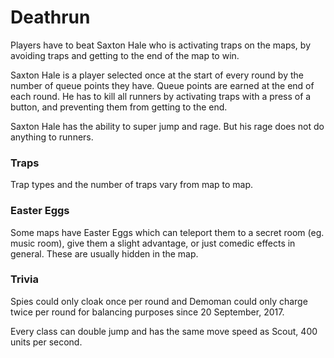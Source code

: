 # Deathrun

Players have to beat Saxton Hale who is activating traps on the maps, by avoiding traps and getting to the end of the map to win.

Saxton Hale is a player selected once at the start of every round by the number of queue points they have. Queue points are earned at the end of each round. He has to kill all runners by activating traps with a press of a button, and preventing them from getting to the end.

Saxton Hale has the ability to super jump and rage. But his rage does not do anything to runners.

### Traps

Trap types and the number of traps vary from map to map.

### Easter Eggs

Some maps have Easter Eggs which can teleport them to a secret room \(eg. music room\), give them a slight advantage, or just comedic effects in general. These are usually hidden in the map.

### Trivia

Spies could only cloak once per round and Demoman could only charge twice per round for balancing purposes since 20 September, 2017.

Every class can double jump and has the same move speed as Scout, 400 units per second.

